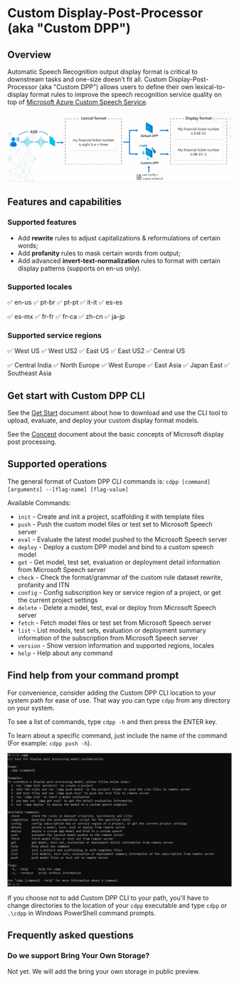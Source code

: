 # Custom Display-Post-Processor (aka "Custom DPP")

## Overview

Automatic Speech Recognition output display format is critical to downstream tasks and one-size doesn’t fit all. Custom Display-Post-Processor (aka "Custom DPP") allows users to define their own lexical-to-display format rules to improve the speech recognition service quality on top of [Microsoft Azure Custom Speech Service](https://docs.microsoft.com/azure/cognitive-services/speech-service/custom-speech-overview).

![cdpp demo](pics/CDPP.jpg)

## Features and capabilities

### Supported features
* Add **rewrite** rules to adjust capitalizations & reformulations of certain words;
* Add **profanity** rules to mask certain words from output;
* Add advanced **invert-text-normalization** rules to format with certain display patterns (supports on en-us only).

### Supported locales

:white_check_mark: en-us :white_check_mark: pt-br :white_check_mark: pt-pt :white_check_mark: it-it :white_check_mark: es-es 

:white_check_mark: es-mx :white_check_mark: fr-fr :white_check_mark: fr-ca :white_check_mark: zh-cn :white_check_mark: ja-jp 

### Supported service regions

:white_check_mark: West US :white_check_mark: West US2 :white_check_mark: East US :white_check_mark: East US2 :white_check_mark: Central US

:white_check_mark: Central India :white_check_mark: North Europe :white_check_mark: West Europe :white_check_mark: East Asia :white_check_mark: Japan East :white_check_mark: Southeast Asia

## Get start with Custom DPP CLI

See the [Get Start](GETSTART.md) document about how to download and use the CLI tool to upload, evaluate, and deploy your custom display format models.

See the [Concept](CONCEPTS.md) document about the basic concepts of Microsoft display post processing.

## Supported operations

The general format of Custom DPP CLI commands is: `cdpp [command] [arguments] --[flag-name] [flag-value]`

Available Commands:
* `init` - Create and init a project, scaffolding it with template files
* `push` - Push the custom model files or test set to Microsoft Speech server
* `eval` - Evaluate the latest model pushed to the Microsoft Speech server
* `deploy` - Deploy a custom DPP model and bind to a custom speech model
* `get` - Get model, test set, evaluation or deployment detail information from Microsoft Speech server
* `check` - Check the format/grammar of the custom rule dataset rewrite, profanity and ITN
* `config` - Config subscription key or service region of a project, or get the current project settings
* `delete` - Delete a model, test, eval or deploy from Microsoft Speech server
* `fetch` - Fetch model files or test set from Microsoft Speech server
* `list` - List models, test sets, evaluation or deployment summary information of the subscription from Microsoft Speech server
* `version` - Show version information and supported regions, locales
* `help` - Help about any command

## Find help from your command prompt

For convenience, consider adding the Custom DPP CLI location to your system path for ease of use. That way you can type `cdpp` from any directory on your system.

To see a list of commands, type `cdpp -h` and then press the ENTER key.

To learn about a specific command, just include the name of the command (For example: `cdpp push -h`).

![cdpp command help example](pics/CLI.jpg)

If you choose not to add Custom DPP CLI to your path, you'll have to change directories to the location of your `cdpp` executable and type `cdpp` or `.\cdpp` in Windows PowerShell command prompts.


## Frequently asked questions

### Do we support Bring Your Own Storage?

Not yet. We will add the bring your own storage in public preview.
